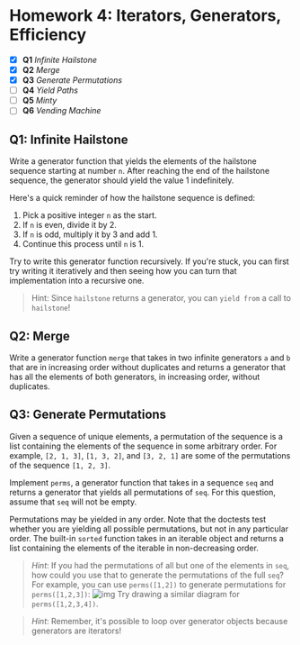 # Homework 4: Iterators, Generators, Efficiency

- [x] **Q1** *Infinite Hailstone*
- [x] **Q2** *Merge*
- [x] **Q3** *Generate Permutations*
- [ ] **Q4** *Yield Paths*
- [ ] **Q5** *Minty*
- [ ] **Q6** *Vending Machine*

## Q1: Infinite Hailstone

Write a generator function that yields the elements of the hailstone sequence starting at number `n`. After reaching the end of the hailstone sequence, the generator should yield the value 1 indefinitely.

Here's a quick reminder of how the hailstone sequence is defined:

1. Pick a positive integer `n` as the start.
2. If `n` is even, divide it by 2.
3. If `n` is odd, multiply it by 3 and add 1.
4. Continue this process until `n` is 1.

Try to write this generator function recursively. If you're stuck, you can first try writing it iteratively and then seeing how you can turn that implementation into a recursive one.

> Hint: Since `hailstone` returns a generator, you can `yield from` a call to `hailstone`!

## Q2: Merge

Write a generator function `merge` that takes in two infinite generators `a` and `b` that are in increasing order without duplicates and returns a generator that has all the elements of both generators, in increasing order, without duplicates.

## Q3: Generate Permutations

Given a sequence of unique elements, a permutation of the sequence is a list containing the elements of the sequence in some arbitrary order. For example, `[2, 1, 3]`, `[1, 3, 2]`, and `[3, 2, 1]` are some of the permutations of the sequence `[1, 2, 3]`.

Implement `perms`, a generator function that takes in a sequence `seq` and returns a generator that yields all permutations of `seq`. For this question, assume that `seq` will not be empty.

Permutations may be yielded in any order. Note that the doctests test whether you are yielding all possible permutations, but not in any particular order. The built-in `sorted` function takes in an iterable object and returns a list containing the elements of the iterable in non-decreasing order.

>*Hint*: If you had the permutations of all but one of the elements in `seq`, how could you use that to generate the permutations of the full `seq`? For example, you can use `perms([1,2])` to generate permutations for `perms([1,2,3])`:
![img](https://cs61a.org/hw/hw04/assets/list-permutations.png)
Try drawing a similar diagram for `perms([1,2,3,4])`.

>*Hint*: Remember, it's possible to loop over generator objects because generators are iterators!